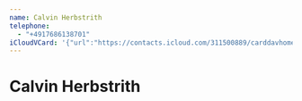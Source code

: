 ```yaml
---
name: Calvin Herbstrith
telephone:
  - "+4917686138701"
iCloudVCard: '{"url":"https://contacts.icloud.com/311500889/carddavhome/card/BA0F5B68-126A-40E1-A036-0F6A64947E62.vcf","etag":"\"lbs5bzid\"","data":"BEGIN:VCARD\r\nVERSION:3.0\r\nFN:\r\nN:Herbstrith;Calvin;;;\r\nUID:644B5E4A-644B-4EB3-829A-7365B45C3594\r\nitem1.X-ABLABEL:Mobil\r\nPRODID:-//Apple Inc.//iOS 16.1.1//EN\r\nREV:2025-04-03T22:04:03Z\r\nORG:;\r\nTEL:+4917686138701\r\nEND:VCARD"}'
---
```

# Calvin Herbstrith